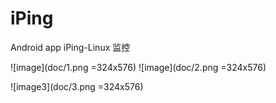 # iPing
Android app iPing-Linux 监控

![image](doc/1.png =324x576) ![image](doc/2.png =324x576)

![image3](doc/3.png =324x576)
